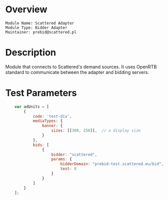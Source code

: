 # Overview

```
Module Name: Scattered Adapter
Module Type: Bidder Adapter
Maintainer: prebid@scattered.pl
```

# Description

Module that connects to Scattered's demand sources. 
It uses OpenRTB standard to communicate between the adapter and bidding servers.

# Test Parameters

```javascript
    var adUnits = [
        {
            code: 'test-div',
            mediaTypes: {
                banner: {
                    sizes: [[300, 250]],  // a display size
                }
            },
            bids: [
                {
                    bidder: "scattered",
                    params: {
                        bidderDomain: "prebid-test.scattered.eu/bid",
                        test: 0
                    }
                }
            ]
        }
    ];
```